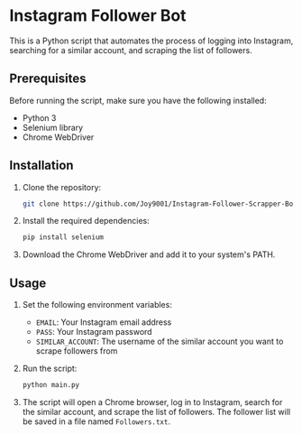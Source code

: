 # Instagram Follower Bot

This is a Python script that automates the process of logging into Instagram, searching for a similar account, and scraping the list of followers.

## Prerequisites

Before running the script, make sure you have the following installed:

- Python 3
- Selenium library
- Chrome WebDriver

## Installation

1. Clone the repository:

    ```bash
    git clone https://github.com/Joy9001/Instagram-Follower-Scrapper-Bot.git
    ```

2. Install the required dependencies:

    ```bash
    pip install selenium
    ```

3. Download the Chrome WebDriver and add it to your system's PATH.

## Usage

1. Set the following environment variables:

    - `EMAIL`: Your Instagram email address
    - `PASS`: Your Instagram password
    - `SIMILAR_ACCOUNT`: The username of the similar account you want to scrape followers from

2. Run the script:

    ```bash
    python main.py
    ```

3. The script will open a Chrome browser, log in to Instagram, search for the similar account, and scrape the list of followers. The follower list will be saved in a file named `Followers.txt`.